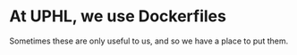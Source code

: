 # At UPHL, we use Dockerfiles

Sometimes these are only useful to us, and so we have a place to put them.

